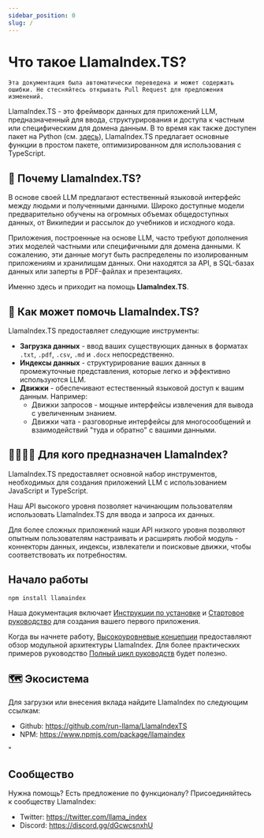 ```yaml
---
sidebar_position: 0
slug: /
---
```


# Что такое LlamaIndex.TS?

`Эта документация была автоматически переведена и может содержать ошибки. Не стесняйтесь открывать Pull Request для предложения изменений.`

LlamaIndex.TS - это фреймворк данных для приложений LLM, предназначенный для ввода, структурирования и доступа к частным или специфическим для домена данным. В то время как также доступен пакет на Python (см. [здесь](https://docs.llamaindex.ai/en/stable/)), LlamaIndex.TS предлагает основные функции в простом пакете, оптимизированном для использования с TypeScript.

## 🚀 Почему LlamaIndex.TS?

В основе своей LLM предлагают естественный языковой интерфейс между людьми и полученными данными. Широко доступные модели предварительно обучены на огромных объемах общедоступных данных, от Википедии и рассылок до учебников и исходного кода.

Приложения, построенные на основе LLM, часто требуют дополнения этих моделей частными или специфичными для домена данными. К сожалению, эти данные могут быть распределены по изолированным приложениям и хранилищам данных. Они находятся за API, в SQL-базах данных или заперты в PDF-файлах и презентациях.

Именно здесь и приходит на помощь **LlamaIndex.TS**.

## 🦙 Как может помочь LlamaIndex.TS?

LlamaIndex.TS предоставляет следующие инструменты:

- **Загрузка данных** - ввод ваших существующих данных в форматах `.txt`, `.pdf`, `.csv`, `.md` и `.docx` непосредственно.
- **Индексы данных** - структурирование ваших данных в промежуточные представления, которые легко и эффективно используются LLM.
- **Движки** - обеспечивают естественный языковой доступ к вашим данным. Например:
  - Движки запросов - мощные интерфейсы извлечения для вывода с увеличенным знанием.
  - Движки чата - разговорные интерфейсы для многосообщений и взаимодействий "туда и обратно" с вашими данными.

## 👨‍👩‍👧‍👦 Для кого предназначен LlamaIndex?

LlamaIndex.TS предоставляет основной набор инструментов, необходимых для создания приложений LLM с использованием JavaScript и TypeScript.

Наш API высокого уровня позволяет начинающим пользователям использовать LlamaIndex.TS для ввода и запроса их данных.

Для более сложных приложений наши API низкого уровня позволяют опытным пользователям настраивать и расширять любой модуль - коннекторы данных, индексы, извлекатели и поисковые движки, чтобы соответствовать их потребностям.

## Начало работы

`npm install llamaindex`

Наша документация включает [Инструкции по установке](./installation.mdx) и [Стартовое руководство](./starter.md) для создания вашего первого приложения.

Когда вы начнете работу, [Высокоуровневые концепции](./concepts.md) предоставляют обзор модульной архитектуры LlamaIndex. Для более практических примеров руководство [Полный цикл руководств](./end_to_end.md) будет полезно.

## 🗺️ Экосистема

Для загрузки или внесения вклада найдите LlamaIndex по следующим ссылкам:

- Github: https://github.com/run-llama/LlamaIndexTS
- NPM: https://www.npmjs.com/package/llamaindex

"

## Сообщество

Нужна помощь? Есть предложение по функционалу? Присоединяйтесь к сообществу LlamaIndex:

- Twitter: https://twitter.com/llama_index
- Discord: https://discord.gg/dGcwcsnxhU
